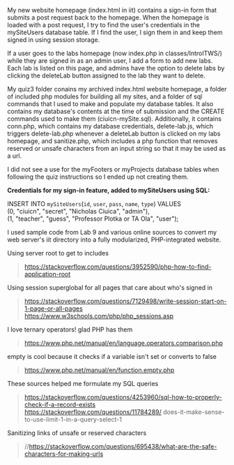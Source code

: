 My new website homepage (index.html in iit) contains a sign-in form that submits a post request back to the homepage.
When the homepage is loaded with a post request, I try to find the user's credentials in the mySiteUsers database table.
If I find the user, I sign them in and keep them signed in using session storage.

If a user goes to the labs homepage (now index.php in classes/IntroITWS/) while they are signed in as an admin user,
I add a form to add new labs. Each lab is listed on this page, and admins have the option to delete labs by clicking the deleteLab
button assigned to the lab they want to delete.

My quiz3 folder conains my archived index.html website homepage, a folder of included php modules for building all my sites,
and a folder of sql commands that I used to make and populate my database tables.
It also contains my database's contents at the time of submission and the CREATE commands used to make them (ciuicn-mySite.sql).
Additionally, it contains conn.php, which contains my database credentials, delete-lab.js, which triggers delete-lab.php whenever
a deleteLab button is clicked on my labs homepage, and sanitize.php, which includes a php function that removes reserved or unsafe
characters from an input string so that it may be used as a url.

I did not see a use for the myFooters or myProjects database tables when following the quiz instructions so I ended up not creating them.

**Credentials for my sign-in feature, added to mySiteUsers using SQL:**

INSERT INTO `mySiteUsers`(`id`, `user`, `pass`, `name`, `type`) VALUES   
(0, "ciuicn", "secret", "Nicholas Ciuica", "admin"),    
(1, "teacher", "guess", "Professor Plotka or TA Ola", "user");    

I used sample code from Lab 9 and various online sources to convert my web server's iit directory into a fully modularized, PHP-integrated website.

Using server root to get to includes  
>https://stackoverflow.com/questions/3952590/php-how-to-find-application-root     

Using session superglobal for all pages that care about who's signed in
>https://stackoverflow.com/questions/7129498/write-session-start-on-1-page-or-all-pages    
https://www.w3schools.com/php/php_sessions.asp    

I love ternary operators! glad PHP has them  
>https://www.php.net/manual/en/language.operators.comparison.php   

empty is cool because it checks if a variable isn't set or converts to false
>https://www.php.net/manual/en/function.empty.php   

These sources helped me formulate my SQL queries  
>https://stackoverflow.com/questions/4253960/sql-how-to-properly-check-if-a-record-exists   
https://stackoverflow.com/questions/11784289/    does-it-make-sense-to-use-limit-1-in-a-query-select-1 

Sanitizing links of unsafe or reserved characters
>//https://stackoverflow.com/questions/695438/what-are-the-safe-characters-for-making-urls
